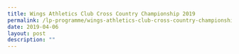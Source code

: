 ```yaml
---
title: Wings Athletics Club Cross Country Championship 2019
permalink: /lp-programme/wings-athletics-club-cross-country-championship-2019/
date: 2019-04-06
layout: post
description: ""
---
```

